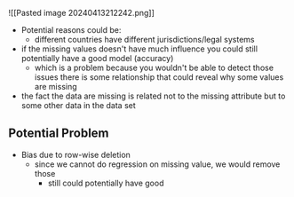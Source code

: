 ![[Pasted image 20240413212242.png]]
- Potential reasons could be:
	- different countries have different jurisdictions/legal systems
- if the missing values doesn't have much influence you could still potentially have a good model (accuracy)
	- which is a problem because you wouldn't be able to detect those issues
there is some relationship that could reveal why some values are missing
- the fact the data are missing is related not to the missing attribute but to some other data in the data set

## Potential Problem
- Bias due to row-wise deletion
	- since we cannot do regression on missing value, we would remove those
		- still could potentially have good